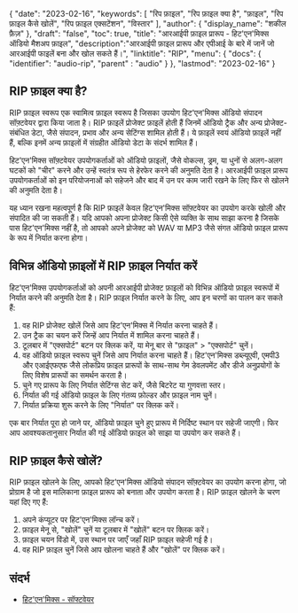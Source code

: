 {
"date": "2023-02-16",
  "keywords": [
"रिप फ़ाइल",
"रिप फ़ाइल क्या है",
"फ़ाइल",
"रिप फ़ाइल कैसे खोलें",
"रिप फ़ाइल एक्सटेंशन",
"विस्तार"
],
  "author": {
"display_name": "शकील फ़ैज़"
},
"draft": "false",
"toc": true,
"title": "आरआईपी फ़ाइल प्रारूप - हिट'एन'मिक्स ऑडियो मैशअप फ़ाइल",
  "description":"आरआईपी फ़ाइल प्रारूप और एपीआई के बारे में जानें जो आरआईपी फाइलें बना और खोल सकते हैं।",
"linktitle": "RIP",
  "menu": {
    "docs": {
      "identifier": "audio-rip",
"parent" : "audio"
}
},
"lastmod": "2023-02-16"
}

## RIP फ़ाइल क्या है?

RIP फ़ाइल स्वरूप एक स्वामित्व फ़ाइल स्वरूप है जिसका उपयोग हिट'एन'मिक्स ऑडियो संपादन सॉफ़्टवेयर द्वारा किया जाता है। RIP फ़ाइलें प्रोजेक्ट फ़ाइलें होती हैं जिनमें ऑडियो ट्रैक और अन्य प्रोजेक्ट-संबंधित डेटा, जैसे संपादन, प्रभाव और अन्य सेटिंग्स शामिल होती हैं। ये फ़ाइलें स्वयं ऑडियो फ़ाइलें नहीं हैं, बल्कि इनमें अन्य फ़ाइलों में संग्रहीत ऑडियो डेटा के संदर्भ शामिल हैं।

हिट'एन'मिक्स सॉफ़्टवेयर उपयोगकर्ताओं को ऑडियो फ़ाइलों, जैसे वोकल्स, ड्रम, या धुनों से अलग-अलग घटकों को "चीर" करने और उन्हें स्वतंत्र रूप से हेरफेर करने की अनुमति देता है। आरआईपी फ़ाइल प्रारूप उपयोगकर्ताओं को इन परियोजनाओं को सहेजने और बाद में उन पर काम जारी रखने के लिए फिर से खोलने की अनुमति देता है।

यह ध्यान रखना महत्वपूर्ण है कि RIP फ़ाइलें केवल हिट'एन'मिक्स सॉफ़्टवेयर का उपयोग करके खोली और संपादित की जा सकती हैं। यदि आपको अपना प्रोजेक्ट किसी ऐसे व्यक्ति के साथ साझा करना है जिसके पास हिट'एन'मिक्स नहीं है, तो आपको अपने प्रोजेक्ट को WAV या MP3 जैसे संगत ऑडियो फ़ाइल प्रारूप के रूप में निर्यात करना होगा।

## विभिन्न ऑडियो फ़ाइलों में RIP फ़ाइल निर्यात करें

हिट'एन'मिक्स उपयोगकर्ताओं को अपनी आरआईपी प्रोजेक्ट फ़ाइलों को विभिन्न ऑडियो फ़ाइल स्वरूपों में निर्यात करने की अनुमति देता है। RIP फ़ाइल निर्यात करने के लिए, आप इन चरणों का पालन कर सकते हैं:

1. वह RIP प्रोजेक्ट खोलें जिसे आप हिट'एन'मिक्स में निर्यात करना चाहते हैं।
2. उन ट्रैक का चयन करें जिन्हें आप निर्यात में शामिल करना चाहते हैं।
3. टूलबार में "एक्सपोर्ट" बटन पर क्लिक करें, या मेनू बार से "फ़ाइल" > "एक्सपोर्ट" चुनें।
4. वह ऑडियो फ़ाइल स्वरूप चुनें जिसे आप निर्यात करना चाहते हैं। हिट'एन'मिक्स डब्ल्यूएवी, एमपी3 और एआईएफएफ जैसे लोकप्रिय फ़ाइल प्रारूपों के साथ-साथ गेम डेवलपमेंट और डीजे अनुप्रयोगों के लिए विशेष प्रारूपों का समर्थन करता है।
5. चुने गए प्रारूप के लिए निर्यात सेटिंग्स सेट करें, जैसे बिटरेट या गुणवत्ता स्तर।
6. निर्यात की गई ऑडियो फ़ाइल के लिए गंतव्य फ़ोल्डर और फ़ाइल नाम चुनें।
7. निर्यात प्रक्रिया शुरू करने के लिए "निर्यात" पर क्लिक करें।

एक बार निर्यात पूरा हो जाने पर, ऑडियो फ़ाइल चुने हुए प्रारूप में निर्दिष्ट स्थान पर सहेजी जाएगी। फिर आप आवश्यकतानुसार निर्यात की गई ऑडियो फ़ाइल को साझा या उपयोग कर सकते हैं।

## RIP फ़ाइल कैसे खोलें?

RIP फ़ाइल खोलने के लिए, आपको हिट'एन'मिक्स ऑडियो संपादन सॉफ़्टवेयर का उपयोग करना होगा, जो प्रोग्राम है जो इस मालिकाना फ़ाइल प्रारूप को बनाता और उपयोग करता है। RIP फ़ाइल खोलने के चरण यहां दिए गए हैं:

1. अपने कंप्यूटर पर हिट'एन'मिक्स लॉन्च करें।
2. फ़ाइल मेनू से, "खोलें" चुनें या टूलबार में "खोलें" बटन पर क्लिक करें।
3. फ़ाइल चयन विंडो में, उस स्थान पर जाएँ जहाँ RIP फ़ाइल सहेजी गई है।
4. वह RIP फ़ाइल चुनें जिसे आप खोलना चाहते हैं और "खोलें" पर क्लिक करें।

## संदर्भ
* [हिट'एन'मिक्स - सॉफ्टवेयर](https://hitnmix.com/)

